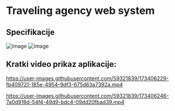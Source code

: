 # Traveling agency web system 

## Specifikacije
![image](https://user-images.githubusercontent.com/59321839/173408296-71d1635f-cafa-46f7-bb78-1a158e3d3d23.png)
![image](https://user-images.githubusercontent.com/59321839/173408397-faed1c4d-5dfe-4164-8320-6a9a8abf12a4.png)

## Kratki video prikaz aplikacije: 


https://user-images.githubusercontent.com/59321839/173406229-fb409721-185e-4954-9df3-675d63a7392a.mp4


https://user-images.githubusercontent.com/59321839/173406246-7a0d916d-54f4-49d9-bdc4-09dd20fbad39.mp4

